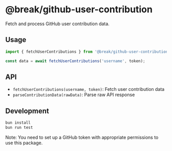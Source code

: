# @break/github-user-contribution

Fetch and process GitHub user contribution data.

## Usage

```typescript
import { fetchUserContributions } from '@break/github-user-contribution';

const data = await fetchUserContributions('username', token);
```

## API

- `fetchUserContributions(username, token)`: Fetch user contribution data
- `parseContributionData(rawData)`: Parse raw API response

## Development

```bash
bun install
bun run test
```

Note: You need to set up a GitHub token with appropriate permissions to use this package.